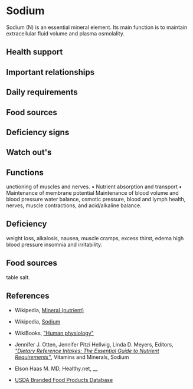 # Sodium
Sodium (N) is an essential mineral element. Its main function is to maintain extracellular fluid volume and plasma osmolality.

## Health support

## Important relationships

## Daily requirements

## Food sources

## Deficiency signs

## Watch out's

## Functions
unctioning of muscles and nerves.
	• Nutrient absorption and transport
	• Maintenance of membrane potential
Maintenance of blood volume and blood pressure
water balance, osmotic pressure, blood and lymph health, nerves, muscle contractions, and acid/alkaline balance.

## Deficiency
weight loss, alkalosis, nausea, muscle cramps, excess thirst, edema high blood pressure insomnia and irritability. 

## Food sources
table salt.

## References
- Wikipedia, [Mineral (nutrient)](https://en.wikipedia.org/wiki/Mineral_(nutrient))
- Wikipedia, [Sodium](https://en.wikipedia.org/wiki/Sodium)
- WikiBooks, ["Human physiology"](https://en.wikibooks.org/wiki/Human_Physiology/Nutrition#Minerals)
- Jennifer J. Otten, Jennifer Pitzi Hellwig, Linda D. Meyers, Editors, [_"Dietary Reference Intakes: The Essential Guide to Nutrient Requirements"_](https://www.amazon.com/Dietary-Reference-Intakes-Essential-Requirements/dp/0309157420), Vitamins and Minerals, Sodium

- Elson Haas M. MD, Healthy.net, [__]()



- [USDA Branded Food Products Database]()